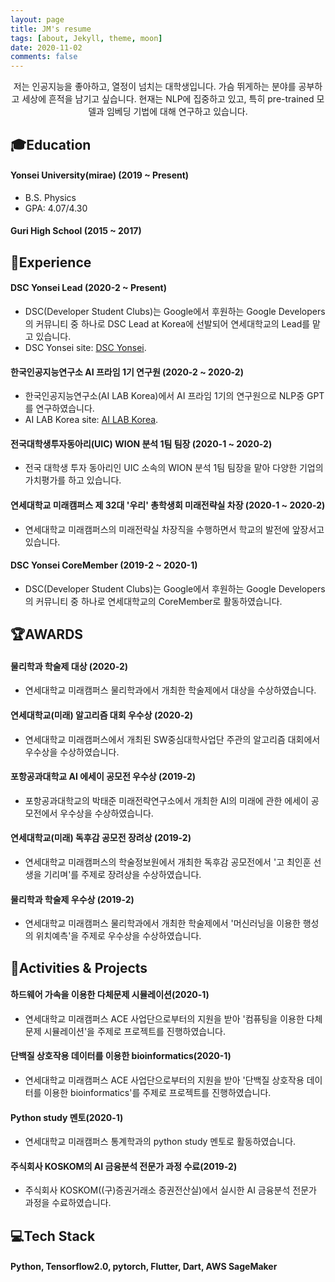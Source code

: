 ```yaml
---
layout: page
title: JM's resume
tags: [about, Jekyll, theme, moon]
date: 2020-11-02
comments: false
---
```

<center>저는 인공지능을 좋아하고, 열정이 넘치는 대학생입니다. 가슴 뛰게하는 분야를 공부하고 세상에 흔적을 남기고 싶습니다. 현재는 NLP에 집중하고 있고, 특히 pre-trained 모델과 임베딩 기법에 대해 연구하고 있습니다.</center>



## 🎓Education
#### Yonsei University(mirae) (2019 ~ Present)
 * B.S. Physics
 * GPA: 4.07/4.30
 
#### Guri High School (2015 ~ 2017)

## 💼Experience
#### DSC Yonsei Lead (2020-2 ~ Present)
* DSC(Developer Student Clubs)는 Google에서 후원하는 Google Developers의 커뮤니티 중 하나로 DSC Lead at Korea에 선발되어 연세대학교의 Lead를 맡고 있습니다.
* DSC Yonsei site: [DSC Yonsei](https://sites.google.com/yonsei.ac.kr/dsc-yonsei/home).

#### 한국인공지능연구소 AI 프라임 1기 연구원 (2020-2 ~ 2020-2)
* 한국인공지능연구소(AI LAB Korea)에서 AI 프라임 1기의 연구원으로 NLP중 GPT를 연구하였습니다.
* AI LAB Korea site: [AI LAB Korea](https://www.ai-lab.kr/).

#### 전국대학생투자동아리(UIC) WION 분석 1팀 팀장 (2020-1 ~ 2020-2)
* 전국 대학생 투자 동아리인 UIC 소속의 WION 분석 1팀 팀장을 맡아 다양한 기업의 가치평가를 하고 있습니다.

#### 연세대학교 미래캠퍼스 제 32대 '우리' 총학생회 미래전략실 차장 (2020-1 ~ 2020-2)
* 연세대학교 미래캠퍼스의 미래전략실 차장직을 수행하면서 학교의 발전에 앞장서고 있습니다.

#### DSC Yonsei CoreMember (2019-2 ~ 2020-1)
* DSC(Developer Student Clubs)는 Google에서 후원하는 Google Developers의 커뮤니티 중 하나로 연세대학교의 CoreMember로 활동하였습니다.


## 🏆AWARDS
#### 물리학과 학술제 대상 (2020-2)
* 연세대학교 미래캠퍼스 물리학과에서 개최한 학술제에서 대상을 수상하였습니다.

#### 연세대학교(미래) 알고리즘 대회 우수상 (2020-2)
* 연세대학교 미래캠퍼스에서 개최된 SW중심대학사업단 주관의 알고리즘 대회에서 우수상을 수상하였습니다.

#### 포항공과대학교 AI 에세이 공모전 우수상 (2019-2)
* 포항공과대학교의 박태준 미래전략연구소에서 개최한 AI의 미래에 관한 에세이 공모전에서 우수상을 수상하였습니다.

#### 연세대학교(미래) 독후감 공모전 장려상 (2019-2)
* 연세대학교 미래캠퍼스의 학술정보원에서 개최한 독후감 공모전에서 '고 최인훈 선생을 기리며'를 주제로 장려상을 수상하였습니다.

#### 물리학과 학술제 우수상 (2019-2)
* 연세대학교 미래캠퍼스 물리학과에서 개최한 학술제에서 '머신러닝을 이용한 행성의 위치예측'을 주제로 우수상을 수상하였습니다.

## 🚀Activities & Projects
#### 하드웨어 가속을 이용한 다체문제 시뮬레이션(2020-1)
* 연세대학교 미래캠퍼스 ACE 사업단으로부터의 지원을 받아 '컴퓨팅을 이용한 다체문제 시뮬레이션'을 주제로 프로젝트를 진행하였습니다.

#### 단백질 상호작용 데이터를 이용한 bioinformatics(2020-1)
* 연세대학교 미래캠퍼스 ACE 사업단으로부터의 지원을 받아 '단백질 상호작용 데이터를 이용한 bioinformatics'를 주제로 프로젝트를 진행하였습니다.

#### Python study 멘토(2020-1)
* 연세대학교 미래캠퍼스 통계학과의 python study 멘토로 활동하였습니다.

#### 주식회사 KOSKOM의 AI 금융분석 전문가 과정 수료(2019-2)
* 주식회사 KOSKOM((구)증권거래소 증권전산실)에서 실시한 AI 금융분석 전문가 과정을 수료하였습니다.

## 💻Tech Stack
#### Python, Tensorflow2.0, pytorch, Flutter, Dart, AWS SageMaker